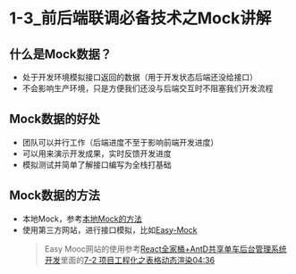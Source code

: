 # 1-3_前后端联调必备技术之Mock讲解

## 什么是Mock数据？

+ 处于开发环境模拟接口返回的数据（用于开发状态后端还没给接口）
+ 不会影响生产环境，只是方便我们还没与后端交互时不阻塞我们开发流程

## Mock数据的好处

+ 团队可以并行工作（后端进度不至于影响前端开发进度）
+ 可以用来演示开发成果，实时反馈开发进度
+ 模拟测试并简单了解接口编写为全栈打基础

## Mock数据的方法

+ 本地Mock，参考[本地Mock的方法](../../VueSell/第2章_项目准备工作/README.md#2-3-api接口mock)
+ 使用第三方网站，进行接口模拟，比如[Easy-Mock](https://easy-mock.com)
  > Easy Mooc网站的使用参考[React全家桶+AntD共享单车后台管理系统开发](https://coding.imooc.com/learn/list/236.html)里面的[7-2 项目工程化之表格动态渲染04:36](https://coding.imooc.com/lesson/236.html#mid=15324)
